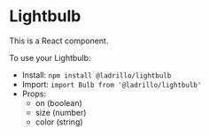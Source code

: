# Lightbulb

This is a React component.

To use your Lightbulb:

- Install: `npm install @ladrillo/lightbulb`
- Import: `import Bulb from '@ladrillo/lightbulb'`
- Props:
  - on (boolean)
  - size (number)
  - color (string)

